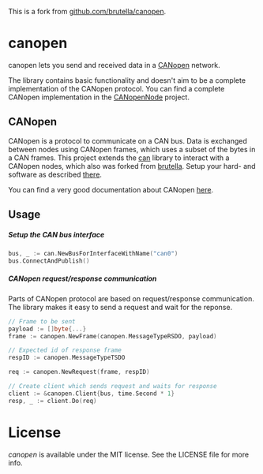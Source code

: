 This is a fork from [github.com/brutella/canopen](https://github.com/brutella/canopen).

# canopen

canopen lets you send and received data in a [CANopen](https://en.wikipedia.org/wiki/CANopen) network.

The library contains basic functionality and doesn't aim to be a complete implementation of the CANopen protocol. You can find a complete CANopen implementation in the [CANopenNode](https://github.com/CANopenNode) project.

## CANopen

CANopen is a protocol to communicate on a CAN bus.
Data is exchanged between nodes using CANopen frames, which uses a subset of the bytes in a CAN frames.
This project extends the [can](https://github.com/ast-dd/can) library to interact with a CANopen nodes, which also was forked from [brutella](https://github.com/brutella/can).
Setup your hard- and software as described [there](https://github.com/ast-dd/can/blob/master/README.md).

You can find a very good documentation about CANopen [here](http://www.a-m-c.com/download/sw/dw300_3-0-3/CAN_Manual300_3-0-3.pdf).

## Usage

##### Setup the CAN bus interface

```go
bus, _ := can.NewBusForInterfaceWithName("can0")
bus.ConnectAndPublish()
```

##### CANopen request/response communication

Parts of CANopen protocol are based on request/response communication. The library makes it easy to send a request and wait for the reponse.

```go
// Frame to be sent
payload := []byte{...}
frame := canopen.NewFrame(canopen.MessageTypeRSDO, payload)

// Expected id of response frame
respID := canopen.MessageTypeTSDO

req := canopen.NewRequest(frame, respID)

// Create client which sends request and waits for response
client := &canopen.Client{bus, time.Second * 1}
resp, _ := client.Do(req)
```


# License

*canopen* is available under the MIT license. See the LICENSE file for more info.
